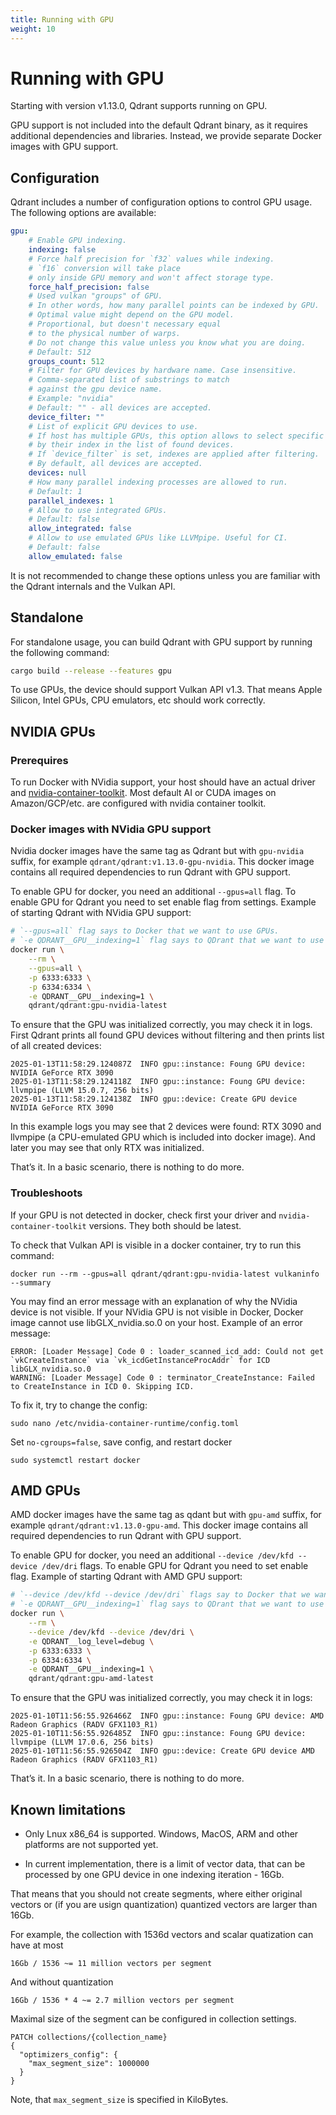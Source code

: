 ```yaml
---
title: Running with GPU
weight: 10
---
```


# Running with GPU

Starting with version v1.13.0, Qdrant supports running on GPU.

GPU support is not included into the default Qdrant binary, as it requires additional dependencies and libraries. Instead, we provide separate Docker images with GPU support.


## Configuration

Qdrant includes a number of configuration options to control GPU usage. The following options are available:

```yaml
gpu:
    # Enable GPU indexing.
    indexing: false
    # Force half precision for `f32` values while indexing.
    # `f16` conversion will take place 
    # only inside GPU memory and won't affect storage type.
    force_half_precision: false
    # Used vulkan "groups" of GPU. 
    # In other words, how many parallel points can be indexed by GPU.
    # Optimal value might depend on the GPU model.
    # Proportional, but doesn't necessary equal
    # to the physical number of warps.
    # Do not change this value unless you know what you are doing.
    # Default: 512
    groups_count: 512
    # Filter for GPU devices by hardware name. Case insensitive.
    # Comma-separated list of substrings to match 
    # against the gpu device name.
    # Example: "nvidia"
    # Default: "" - all devices are accepted.
    device_filter: ""
    # List of explicit GPU devices to use.
    # If host has multiple GPUs, this option allows to select specific devices
    # by their index in the list of found devices.
    # If `device_filter` is set, indexes are applied after filtering.
    # By default, all devices are accepted.
    devices: null
    # How many parallel indexing processes are allowed to run.
    # Default: 1
    parallel_indexes: 1
    # Allow to use integrated GPUs.
    # Default: false
    allow_integrated: false
    # Allow to use emulated GPUs like LLVMpipe. Useful for CI.
    # Default: false
    allow_emulated: false
```

It is not recommended to change these options unless you are familiar with the Qdrant internals and the Vulkan API.


## Standalone

For standalone usage, you can build Qdrant with GPU support by running the following command:

```bash
cargo build --release --features gpu
```

To use GPUs, the device should support Vulkan API v1.3. That means Apple Silicon, Intel GPUs, CPU emulators, etc should work correctly.

## NVIDIA GPUs

### Prerequires

To run Docker with NVidia support, your host should have an actual driver and [nvidia-container-toolkit](https://docs.nvidia.com/datacenter/cloud-native/container-toolkit/latest/install-guide.html). Most default AI or CUDA images on Amazon/GCP/etc. are configured with nvidia container toolkit.

### Docker images with NVidia GPU support

Nvidia docker images have the same tag as Qdrant but with `gpu-nvidia` suffix, for example `qdrant/qdrant:v1.13.0-gpu-nvidia`.
This docker image contains all required dependencies to run Qdrant with GPU support.

To enable GPU for docker, you need an additional `--gpus=all` flag. To enable GPU for Qdrant you need to set enable flag from settings. Example of starting Qdrant with NVidia GPU support:

```bash
# `--gpus=all` flag says to Docker that we want to use GPUs.
# `-e QDRANT__GPU__indexing=1` flag says to QDrant that we want to use GPUs for indexing.
docker run \
	--rm \
	--gpus=all \
	-p 6333:6333 \
	-p 6334:6334 \
	-e QDRANT__GPU__indexing=1 \
	qdrant/qdrant:gpu-nvidia-latest
```

To ensure that the GPU was initialized correctly, you may check it in logs. First Qdrant prints all found GPU devices without filtering and then prints list of all created devices:

```
2025-01-13T11:58:29.124087Z  INFO gpu::instance: Foung GPU device: NVIDIA GeForce RTX 3090    
2025-01-13T11:58:29.124118Z  INFO gpu::instance: Foung GPU device: llvmpipe (LLVM 15.0.7, 256 bits)    
2025-01-13T11:58:29.124138Z  INFO gpu::device: Create GPU device NVIDIA GeForce RTX 3090    
```

In this example logs you may see that 2 devices were found: RTX 3090 and llvmpipe (a CPU-emulated GPU which is included into docker image). And later you may see that only RTX was initialized.

That’s it. In a basic scenario, there is nothing to do more.

### Troubleshoots

If your GPU is not detected in docker, check first your driver and `nvidia-container-toolkit` versions.
They both should be latest.

To check that Vulkan API is visible in a docker container, try to run this command:

```
docker run --rm --gpus=all qdrant/qdrant:gpu-nvidia-latest vulkaninfo --summary
```

You may find an error message with an explanation of why the NVidia device is not visible.
If your NVidia GPU is not visible in Docker, Docker image cannot use libGLX_nvidia.so.0 on your host. Example of an error message:

```
ERROR: [Loader Message] Code 0 : loader_scanned_icd_add: Could not get `vkCreateInstance` via `vk_icdGetInstanceProcAddr` for ICD libGLX_nvidia.so.0
WARNING: [Loader Message] Code 0 : terminator_CreateInstance: Failed to CreateInstance in ICD 0. Skipping ICD.
```

To fix it, try to change the config:

```
sudo nano /etc/nvidia-container-runtime/config.toml
```

Set `no-cgroups=false`, save config, and restart docker

```
sudo systemctl restart docker
```

## AMD GPUs

AMD docker images have the same tag as qdant but with `gpu-amd` suffix, for example `qdrant/qdrant:v1.13.0-gpu-amd`.
This docker image contains all required dependencies to run Qdrant with GPU support.

To enable GPU for docker, you need an additional `--device /dev/kfd --device /dev/dri` flags. To enable GPU for Qdrant you need to set enable flag. Example of starting Qdrant with AMD GPU support:

```bash
# `--device /dev/kfd --device /dev/dri` flags say to Docker that we want to use GPUs.
# `-e QDRANT__GPU__indexing=1` flag says to QDrant that we want to use GPUs for indexing.
docker run \
	--rm \
	--device /dev/kfd --device /dev/dri \
	-e QDRANT__log_level=debug \
	-p 6333:6333 \
	-p 6334:6334 \
	-e QDRANT__GPU__indexing=1 \
	qdrant/qdrant:gpu-amd-latest
```

To ensure that the GPU was initialized correctly, you may check it in logs:

```text
2025-01-10T11:56:55.926466Z  INFO gpu::instance: Foung GPU device: AMD Radeon Graphics (RADV GFX1103_R1)
2025-01-10T11:56:55.926485Z  INFO gpu::instance: Foung GPU device: llvmpipe (LLVM 17.0.6, 256 bits) 
2025-01-10T11:56:55.926504Z  INFO gpu::device: Create GPU device AMD Radeon Graphics (RADV GFX1103_R1)
```

That’s it. In a basic scenario, there is nothing to do more.


## Known limitations

* Only Lnux x86_64 is supported. Windows, MacOS, ARM and other platforms are not supported yet.

* In current implementation, there is a limit of vector data, that can be processed by one GPU device in one indexing iteration - 16Gb.

That means that you should not create segments, where either original vectors or (if you are usign quantization) quantized vectors are larger than 16Gb.

For example, the collection with 1536d vectors and scalar quatization can have at most

```text
16Gb / 1536 ~= 11 million vectors per segment
```

And without quantization

```text
16Gb / 1536 * 4 ~= 2.7 million vectors per segment
```

Maximal size of the segment can be configured in collection settings.

```http
PATCH collections/{collection_name}
{
  "optimizers_config": {
    "max_segment_size": 1000000
  }
}
```

Note, that `max_segment_size` is specified in KiloBytes.

